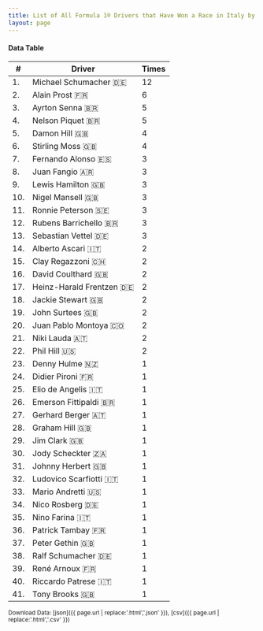 ```yaml
---
title: List of All Formula 1® Drivers that Have Won a Race in Italy by Number of Times
layout: page
---
```


<canvas id="chart" width="400" height="180"></canvas>
<script>
var data = {
    "datasets": [
        {
            "backgroundColor": "#f3a935",
            "borderColor": "#f68639",
            "borderWidth": 1,
            "data": [
                12.0,
                6.0,
                5.0,
                5.0,
                4.0,
                4.0,
                3.0,
                3.0,
                3.0,
                3.0,
                3.0,
                3.0,
                3.0,
                2.0,
                2.0,
                2.0,
                2.0,
                2.0,
                2.0,
                2.0,
                2.0,
                2.0,
                1.0,
                1.0,
                1.0,
                1.0,
                1.0,
                1.0,
                1.0,
                1.0,
                1.0,
                1.0,
                1.0,
                1.0,
                1.0,
                1.0,
                1.0,
                1.0,
                1.0,
                1.0,
                1.0
            ],
            "label": "Times"
        }
    ],
    "labels": [
        "Michael Schumacher 🇩🇪",
        "Alain Prost 🇫🇷",
        "Ayrton Senna 🇧🇷",
        "Nelson Piquet 🇧🇷",
        "Damon Hill 🇬🇧",
        "Stirling Moss 🇬🇧",
        "Fernando Alonso 🇪🇸",
        "Juan Fangio 🇦🇷",
        "Lewis Hamilton 🇬🇧",
        "Nigel Mansell 🇬🇧",
        "Ronnie Peterson 🇸🇪",
        "Rubens Barrichello 🇧🇷",
        "Sebastian Vettel 🇩🇪",
        "Alberto Ascari 🇮🇹",
        "Clay Regazzoni 🇨🇭",
        "David Coulthard 🇬🇧",
        "Heinz-Harald Frentzen 🇩🇪",
        "Jackie Stewart 🇬🇧",
        "John Surtees 🇬🇧",
        "Juan Pablo Montoya 🇨🇴",
        "Niki Lauda 🇦🇹",
        "Phil Hill 🇺🇸",
        "Denny Hulme 🇳🇿",
        "Didier Pironi 🇫🇷",
        "Elio de Angelis 🇮🇹",
        "Emerson Fittipaldi 🇧🇷",
        "Gerhard Berger 🇦🇹",
        "Graham Hill 🇬🇧",
        "Jim Clark 🇬🇧",
        "Jody Scheckter 🇿🇦",
        "Johnny Herbert 🇬🇧",
        "Ludovico Scarfiotti 🇮🇹",
        "Mario Andretti 🇺🇸",
        "Nico Rosberg 🇩🇪",
        "Nino Farina 🇮🇹",
        "Patrick Tambay 🇫🇷",
        "Peter Gethin 🇬🇧",
        "Ralf Schumacher 🇩🇪",
        "René Arnoux 🇫🇷",
        "Riccardo Patrese 🇮🇹",
        "Tony Brooks 🇬🇧"
    ]
};
var options = {
  legend: {
    display: false
  },
  scales: {
    xAxes: [{
      ticks: {
        beginAtZero: true,
        maxRotation: 180,
        display: window.innerWidth > 800
      }
    }],
    yAxes: [{
      ticks: {
        beginAtZero: true
      }
    }]
  },
  onResize: function(chart, size) {
    chart.options.scales.xAxes[0].ticks.display = size.width > 800;
  }
};
new Chart("chart", {
    data: data,
    type: 'bar',
    options: options
});
</script>



#### Data Table

| # | Driver | Times |
|--|--|--|
| 1. | Michael Schumacher 🇩🇪 | 12 |
| 2. | Alain Prost 🇫🇷 | 6 |
| 3. | Ayrton Senna 🇧🇷 | 5 |
| 4. | Nelson Piquet 🇧🇷 | 5 |
| 5. | Damon Hill 🇬🇧 | 4 |
| 6. | Stirling Moss 🇬🇧 | 4 |
| 7. | Fernando Alonso 🇪🇸 | 3 |
| 8. | Juan Fangio 🇦🇷 | 3 |
| 9. | Lewis Hamilton 🇬🇧 | 3 |
| 10. | Nigel Mansell 🇬🇧 | 3 |
| 11. | Ronnie Peterson 🇸🇪 | 3 |
| 12. | Rubens Barrichello 🇧🇷 | 3 |
| 13. | Sebastian Vettel 🇩🇪 | 3 |
| 14. | Alberto Ascari 🇮🇹 | 2 |
| 15. | Clay Regazzoni 🇨🇭 | 2 |
| 16. | David Coulthard 🇬🇧 | 2 |
| 17. | Heinz-Harald Frentzen 🇩🇪 | 2 |
| 18. | Jackie Stewart 🇬🇧 | 2 |
| 19. | John Surtees 🇬🇧 | 2 |
| 20. | Juan Pablo Montoya 🇨🇴 | 2 |
| 21. | Niki Lauda 🇦🇹 | 2 |
| 22. | Phil Hill 🇺🇸 | 2 |
| 23. | Denny Hulme 🇳🇿 | 1 |
| 24. | Didier Pironi 🇫🇷 | 1 |
| 25. | Elio de Angelis 🇮🇹 | 1 |
| 26. | Emerson Fittipaldi 🇧🇷 | 1 |
| 27. | Gerhard Berger 🇦🇹 | 1 |
| 28. | Graham Hill 🇬🇧 | 1 |
| 29. | Jim Clark 🇬🇧 | 1 |
| 30. | Jody Scheckter 🇿🇦 | 1 |
| 31. | Johnny Herbert 🇬🇧 | 1 |
| 32. | Ludovico Scarfiotti 🇮🇹 | 1 |
| 33. | Mario Andretti 🇺🇸 | 1 |
| 34. | Nico Rosberg 🇩🇪 | 1 |
| 35. | Nino Farina 🇮🇹 | 1 |
| 36. | Patrick Tambay 🇫🇷 | 1 |
| 37. | Peter Gethin 🇬🇧 | 1 |
| 38. | Ralf Schumacher 🇩🇪 | 1 |
| 39. | René Arnoux 🇫🇷 | 1 |
| 40. | Riccardo Patrese 🇮🇹 | 1 |
| 41. | Tony Brooks 🇬🇧 | 1 |

<small>Download Data: [json]({{ page.url | replace:'.html','.json' }}), [csv]({{ page.url | replace:'.html','.csv' }})</small>
